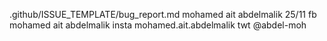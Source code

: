 .github/ISSUE_TEMPLATE/bug_report.md
mohamed ait abdelmalik 
25/11
fb mohamed ait abdelmalik
insta  mohamed.ait.abdelmalik
twt   @abdel-moh
